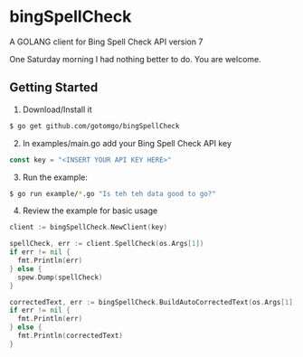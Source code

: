 # bingSpellCheck
A GOLANG client for Bing Spell Check API version 7

One Saturday morning I had nothing better to do. You are welcome.

## Getting Started

1. Download/Install it

```sh
$ go get github.com/gotomgo/bingSpellCheck
```

2. In examples/main.go add your Bing Spell Check API key

```go
const key = "<INSERT YOUR API KEY HERE>"
```

3. Run the example:
```sh
$ go run example/*.go "Is teh teh data good to go?"
```
4. Review the example for basic usage

```go
client := bingSpellCheck.NewClient(key)

spellCheck, err := client.SpellCheck(os.Args[1])
if err != nil {
  fmt.Println(err)
} else {
  spew.Dump(spellCheck)
}

correctedText, err := bingSpellCheck.BuildAutoCorrectedText(os.Args[1], spellCheck)
if err != nil {
  fmt.Println(err)
} else {
  fmt.Println(correctedText)
}
```
